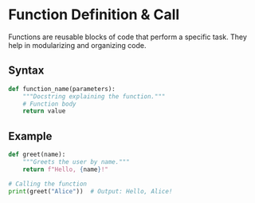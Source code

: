 # Function Definition & Call

Functions are reusable blocks of code that perform a specific task. They help in modularizing and organizing code.

## Syntax

```python
def function_name(parameters):
    """Docstring explaining the function."""
    # Function body
    return value
```

## Example

```python
def greet(name):
    """Greets the user by name."""
    return f"Hello, {name}!"

# Calling the function
print(greet("Alice"))  # Output: Hello, Alice!
```
